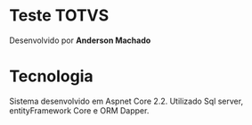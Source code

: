 # Teste TOTVS

Desenvolvido por **Anderson Machado**
# Tecnologia

Sistema desenvolvido em Aspnet Core 2.2.
 Utilizado Sql server, entityFramework Core e ORM Dapper.
